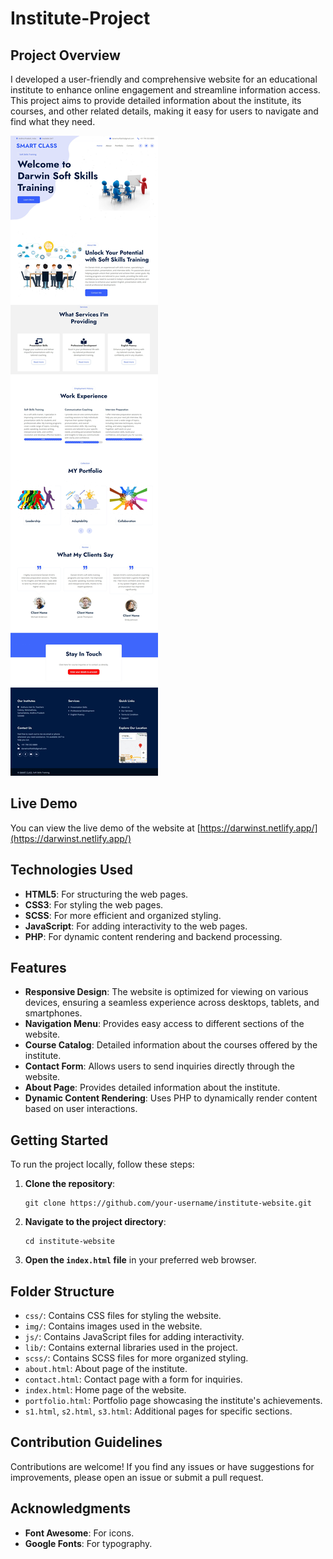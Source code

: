 # Institute-Project

## Project Overview

I developed a user-friendly and comprehensive website for an educational institute to enhance online engagement and streamline information access. This project aims to provide detailed information about the institute, its courses, and other related details, making it easy for users to navigate and find what they need.

![image alt](https://github.com/mispalak9/Institute-Project/blob/fa8b64adef770c1d666c45e5989de11a96cd51c4/Screenshot_8-8-2024_104922_darwinst.netlify.app.jpeg)

## Live Demo

You can view the live demo of the website at [https://darwinst.netlify.app/](https://darwinst.netlify.app/)

## Technologies Used

- **HTML5**: For structuring the web pages.
- **CSS3**: For styling the web pages.
- **SCSS**: For more efficient and organized styling.
- **JavaScript**: For adding interactivity to the web pages.
- **PHP**: For dynamic content rendering and backend processing.

## Features

- **Responsive Design**: The website is optimized for viewing on various devices, ensuring a seamless experience across desktops, tablets, and smartphones.
- **Navigation Menu**: Provides easy access to different sections of the website.
- **Course Catalog**: Detailed information about the courses offered by the institute.
- **Contact Form**: Allows users to send inquiries directly through the website.
- **About Page**: Provides detailed information about the institute.
- **Dynamic Content Rendering**: Uses PHP to dynamically render content based on user interactions.

## Getting Started

To run the project locally, follow these steps:

1. **Clone the repository**:
   ```
   git clone https://github.com/your-username/institute-website.git
   ```
2. **Navigate to the project directory**:
   ```
   cd institute-website
   ```
3. **Open the `index.html` file** in your preferred web browser.

## Folder Structure

- `css/`: Contains CSS files for styling the website.
- `img/`: Contains images used in the website.
- `js/`: Contains JavaScript files for adding interactivity.
- `lib/`: Contains external libraries used in the project.
- `scss/`: Contains SCSS files for more organized styling.
- `about.html`: About page of the institute.
- `contact.html`: Contact page with a form for inquiries.
- `index.html`: Home page of the website.
- `portfolio.html`: Portfolio page showcasing the institute's achievements.
- `s1.html`, `s2.html`, `s3.html`: Additional pages for specific sections.

## Contribution Guidelines

Contributions are welcome! If you find any issues or have suggestions for improvements, please open an issue or submit a pull request.

## Acknowledgments

- **Font Awesome**: For icons.
- **Google Fonts**: For typography.
